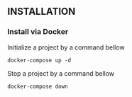 INSTALLATION
------------

### Install via Docker

Initialize a project by a command bellow
~~~
docker-compose up -d
~~~

Stop a project by a command bellow

~~~
docker-compose down 
~~~